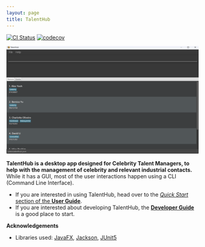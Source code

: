 ```yaml
---
layout: page
title: TalentHub
---
```


[![CI Status](https://github.com/se-edu/addressbook-level3/workflows/Java%20CI/badge.svg)](https://github.com/se-edu/addressbook-level3/actions)
[![codecov](https://codecov.io/gh/se-edu/addressbook-level3/branch/master/graph/badge.svg)](https://codecov.io/gh/se-edu/addressbook-level3)

![Ui](images/Ui.png)

**TalentHub is a desktop app designed for Celebrity Talent Managers, to help with the management of celebrity and relevant industrial contacts.** While it has a GUI, most of the user interactions happen using a CLI (Command Line Interface).

* If you are interested in using TalentHub, head over to the [_Quick Start_ section of the **User Guide**](UserGuide.html#quick-start).
* If you are interested about developing TalentHub, the [**Developer Guide**](DeveloperGuide.html) is a good place to start.


**Acknowledgements**

* Libraries used: [JavaFX](https://openjfx.io/), [Jackson](https://github.com/FasterXML/jackson), [JUnit5](https://github.com/junit-team/junit5)
